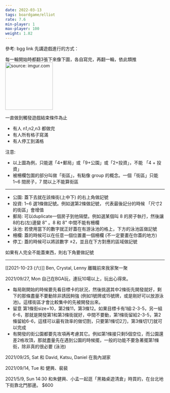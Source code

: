 ```yaml
---
date: 2022-03-13
tags: boardgame/elliot
rate: 7.6
min-player: 1
max-player: 100
weight: 1.82
---
```


參考: bgg link
先講遊戲進行的方式：

每一輪開始時都翻3張下來像下圖，各自寫完，再翻一輪，依此類推
<a href="https://imgur.com/Z3Ci32U"><img src="https://i.imgur.com/Z3Ci32U.jpg" title="source: imgur.com" width="150px"/></a>

一直做到觸發遊戲結束條件為止
* 有人 n1,n2,n3 都做完
* 有人所有格子寫滿
* 有人停工到滿格

注意: 
* 以上圖為例，只能選「4+郵局」或「9+公園」或「2+投資」，不能 「4 + 投資」
* 被柵欄包圍的部分叫做「街區」，有點像 group 的概念。一個「街區」只能 1~6 間房子，7 間以上不能算街區

---

* 公園: 蓋下去就在該條街(上中下) 的右上角做記號
* 投資: 1~6 選1條做記號。例如選第2條做記號， 代表最後記分的時候 「尺寸2的街區」會增值
* 郵局: 可以duplicate一個房子到他隔壁。例如選某個叫 8 的房子執行，然後讓8的右(左)邊變 8" 。8 和 8" 中間不能有柵欄
* 泳池: 若使用當下的數字就正好蓋在有游泳池的格上，下方的泳池區做記號
* 柵欄: 蓋的時候可以在任意一個位置畫一個柵欄 (不一定要畫在你蓋的地方)
* 停工: 蓋的時候可以將該數字 ±2，並且在下方對應的區域做記號

如果有人完全不能蓋東西，則右下角要做記號

---

[[2021-10-23 (六)]] Ben, Crystal, Lenny 離職前來我家聚一聚

2021/09/27, Mon 自己在BGA玩，連玩10場以上，玩出心得來。
* 每局剛開始的時候要先看目標卡的狀況，然後挑選其中2條街先開發就好，剩下的那條盡量不要動除非誘因夠強 (例如1號牌或15號牌，或是剛好可以放游泳池)。這樣街區才會比較集中的先被開發出來。
* 留意 第1條街size=10，第2條11，第3條12。如果目標卡有1組:2-3-5，另一組6-6，那就是開發第1和第3條街就好，中間不要動，第1條街留給2-3-5，第2條留給6-6，這樣可以最有效率的做切割，只要第1條切2刀，第3條切1刀就可以完成
* 有開發的街公園都要先攻項再考慮其它。例如第1條接只剩5個空位，而公園還差2格攻頂，那就盡量先在遇到公園的時候擺，一般的功能不要急著擺第1條街，除非真的很必要 (泳池)

2021/09/25, Sat 和 David, Katsu, Daniel 在我內湖家

2021/09/14, Tue 和 健興、裴裴

2021/5/9, Sun 14:30 和朱健興、小孟一起逛「黑箱桌遊清倉」時買的，在台北地下街靠北門那邊。 $600

